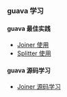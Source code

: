 ### guava 学习

#### guava 最佳实践

- [Joiner 使用](https://github.com/renchunxiao/guava-learn/blob/master/src/test/java/com/rcx/guava/basic/JoinerTest.java)
- [Splitter 使用](https://github.com/renchunxiao/guava-learn/blob/master/src/test/java/com/rcx/guava/basic/SplitterTest.java)

#### guava 源码学习

- [Joiner 源码学习](http://renchx.com/guava-joiner-source/)
